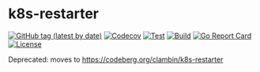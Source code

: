 # k8s-restarter
[![GitHub tag (latest by date)](https://img.shields.io/github/v/tag/clambin/k8s-restarter?color=green&label=Release&style=plastic)](https://github.com/clambin/k8s-restarter/releases)
[![Codecov](https://img.shields.io/codecov/c/gh/clambin/k8s-restarter?style=plastic)](https://app.codecov.io/gh/clambin/k8s-restarter)
[![Test](https://github.com/clambin/k8s-restarter/workflows/Test/badge.svg)](https://github.com/clambin/k8s-restarter/actions)
[![Build](https://github.com/clambin/k8s-restarter/workflows/Build/badge.svg)](https://github.com/clambin/k8s-restarter/actions)
[![Go Report Card](https://goreportcard.com/badge/github.com/clambin/k8s-restarter)](https://goreportcard.com/report/github.com/clambin/k8s-restarter)
[![License](https://img.shields.io/github/license/clambin/k8s-restarter?style=plastic)](LICENSE.md)

Deprecated: moves to https://codeberg.org/clambin/k8s-restarter
